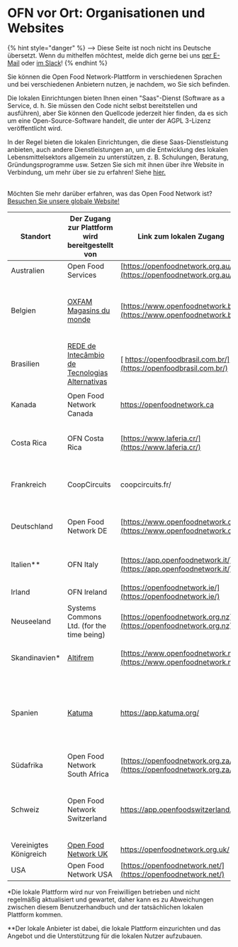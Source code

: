 # OFN vor Ort: Organisationen und Websites

{% hint style="danger" %}
<img src="https://firebasestorage.googleapis.com/v0/b/gitbook-28427.appspot.com/o/assets%2F-L9rgk4wEweX_zxXIzmW%2F-LpeYcYHvFT89zDzVlG4%2F-LpeZq2i0oaAbNYfYfu5%2FCapture%20du%202019-09-26%2000-38-19.png?alt=media&#x26;token=aef3eea2-4d60-4d24-99ec-6edbda36b45c" alt="" data-size="line">-->​<img src="https://firebasestorage.googleapis.com/v0/b/gitbook-28427.appspot.com/o/assets%2F-L9rgk4wEweX_zxXIzmW%2F-MdHZQzZkj-9uNA4c3qD%2F-MdIF6yxdsNWC5BK3awW%2FFlagge%20Deutschland.jpg?alt=media&#x26;token=9bbe895b-2aa1-40da-8221-01fb74558b92" alt="" data-size="line"> Diese Seite ist noch nicht ins Deutsche übersetzt. Wenn du mithelfen möchtest, melde dich gerne bei uns [per E-Mail](mailto:konrad@openfoodnetwork.de) oder [im Slack](https://join.slack.com/t/openfoodnetwork/shared\_invite/zt-9sjkjdlu-r02kUMP1zbrTgUhZhYPF\~A)!
{% endhint %}

Sie können die Open Food Network-Plattform in verschiedenen Sprachen und bei verschiedenen Anbietern nutzen, je nachdem, wo Sie sich befinden.

Die lokalen Einrichtungen bieten Ihnen einen "Saas"-Dienst (Software as a Service, d. h. Sie müssen den Code nicht selbst bereitstellen und ausführen), aber Sie können den Quellcode jederzeit hier finden, da es sich um eine Open-Source-Software handelt, die unter der AGPL 3-Lizenz veröffentlicht wird.

In der Regel bieten die lokalen Einrichtungen, die diese Saas-Dienstleistung anbieten, auch andere Dienstleistungen an, um die Entwicklung des lokalen Lebensmittelsektors allgemein zu unterstützen, z. B. Schulungen, Beratung, Gründungsprogramme usw. Setzen Sie sich mit ihnen über ihre Website in Verbindung, um mehr über sie zu erfahren! Siehe [hier.](https://openfoodnetwork.org/find-your-local-open-food-network/)

\
Möchten Sie mehr darüber erfahren, was das Open Food Network ist? [Besuchen Sie unsere globale Website!](https://openfoodnetwork.org/)

| Standort                | Der Zugang zur Plattform wird bereitgestellt von                                                                         | Link zum lokalen Zugang                                             | Von der lokalen Plattform angebotene Sprachen                                     |
| ----------------------- | ------------------------------------------------------------------------------------------------------------------------ | ------------------------------------------------------------------- | --------------------------------------------------------------------------------- |
| Australien              | Open Food Services                                                                                                       | [https://openfoodnetwork.org.au/](https://openfoodnetwork.org.au/)  | Englisch                                                                          |
| Belgien                 | [OXFAM Magasins du monde](https://www.oxfammagasinsdumonde.be/acheter-equitable/open-food-network-belgium/#.XYoOOvfgo5k) | [https://www.openfoodnetwork.be](https://www.openfoodnetwork.be)    | <p>Französisch<br>Deutsch<br>Englisch </p><p>Dutsch</p>                          |
| Brasilien               | [REDE de Intecâmbio de Tecnologias Alternativas](http://redemg.org.br/)                                                  | [ https://openfoodbrasil.com.br/](https://openfoodbrasil.com.br/)   | Portugiesisch                                                                     |
| Kanada                  | Open Food Network Canada                                                                                                 | [https://openfoodnetwork.ca ](https://openfoodnetwork.ca)           | <p>Englisch<br>Französisch</p>                                                   |
| Costa Rica              | OFN Costa Rica                                                                                                           | [https://www.laferia.cr/](https://www.laferia.cr/)                  | <p>Spanisch</p><p>Englisch</p>                                                    |
| Frankreich              | CoopCircuits                                                                                                             | coopcircuits.fr/                                                    | <p>Französisch</p><p>Italienisch</p>                                              |
| Deutschland             | Open Food Network DE                                                                                                     | [https://www.openfoodnetwork.de](https://www.openfoodnetwork.de)    | <p>Deutsch</p><p>Englisch</p>                                                     |
| Italien\*\*             | OFN Italy                                                                                                                | [https://app.openfoodnetwork.it/](https://app.openfoodnetwork.it/)  | <p>Italienisch<br>Englisch</p>                                                    |
| Irland                  | OFN Ireland                                                                                                              | [https://openfoodnetwork.ie/](https://openfoodnetwork.ie/)          | Englisch                                                                          |
| Neuseeland              | Systems Commons Ltd. (for the time being)                                                                                | [https://openfoodnetwork.org.nz](https://openfoodnetwork.org.nz)    | Englisch                                                                          |
| Skandinavien\*          | [Altifrem](https://altifrem.wordpress.com/)                                                                              | [https://www.openfoodnetwork.no/](https://www.openfoodnetwork.no/)  | <p>Norwegisch<br>Schwedisch</p>                                                   |
| Spanien                 | [Katuma](http://katuma.org/)                                                                                             | [https://app.katuma.org/ ](https://app.katuma.org/)                 | <p>Castellano</p><p>Katalanisch<br>Portugisisch</p><p>Italienisch<br>Englisch</p> |
| Südafrika              | Open Food Network South Africa                                                                                           | [https://openfoodnetwork.org.za/](https://openfoodnetwork.org.za/)  | Englisch                                                                          |
| Schweiz                 | Open Food Network Switzerland                                                                                            | https://app.openfoodswitzerland.ch                                  | <p>Französisch<br>Deutsch</p><p>Italienisch<br>Englisch</p>                      |
| Vereinigtes Königreich | [Open Food Network UK](https://about.openfoodnetwork.org.uk/)                                                            | [https://openfoodnetwork.org.uk/ ](https://openfoodnetwork.org.uk/) | Englisch                                                                          |
| USA                     | Open Food Network USA                                                                                                    | [https://openfoodnetwork.net/](https://openfoodnetwork.net/)        | Englisch                                                                          |

\*Die lokale Plattform wird nur von Freiwilligen betrieben und nicht regelmäßig aktualisiert und gewartet, daher kann es zu Abweichungen zwischen diesem Benutzerhandbuch und der tatsächlichen lokalen Plattform kommen.

\*\*Der lokale Anbieter ist dabei, die lokale Plattform einzurichten und das Angebot und die Unterstützung für die lokalen Nutzer aufzubauen.
